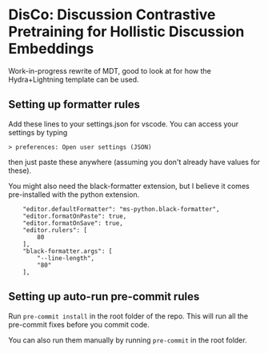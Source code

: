 # DisCo: Discussion Contrastive Pretraining for Hollistic Discussion Embeddings

Work-in-progress rewrite of MDT, good to look at for how the Hydra+Lightning template can be used.

## Setting up formatter rules

Add these lines to your settings.json for vscode. You can access your settings
by typing

`> preferences: Open user settings (JSON)`

then just paste these anywhere (assuming you don't already have values for
these).

You might also need the black-formatter extension, but I believe it comes
pre-installed with the python extension.

```
    "editor.defaultFormatter": "ms-python.black-formatter",
    "editor.formatOnPaste": true,
    "editor.formatOnSave": true,
    "editor.rulers": [
        80
    ],
    "black-formatter.args": [
        "--line-length",
        "80"
    ],
```

## Setting up auto-run pre-commit rules

Run `pre-commit install` in the root folder of the repo. This will run all the
pre-commit fixes before you commit code.

You can also run them manually by running `pre-commit` in the root folder.
